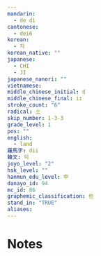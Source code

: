 ```yaml
---
mandarin:
  - de dì
cantonese:
  - dei6
korean:
  - 지
korean_native: ""
japanese:
  - CHI
  - JI
japanese_nanori: ""
vietnamese:
middle_chinese_initial: d
middle_chinese_final: iɪ
stroke_count: "6"
radical: 土
skip_number: 1-3-3
grade_level: 1
pos: ""
english:
  - land
羅馬字: dii
韓文: 듸
joyo_level: "2"
hsk_level: ""
hanmun_edu_level: 中
danayo_id: 94
mc_id: 86
graphemic_classification: 也
stand_in: "TRUE"
aliases:
---
```


# Notes
